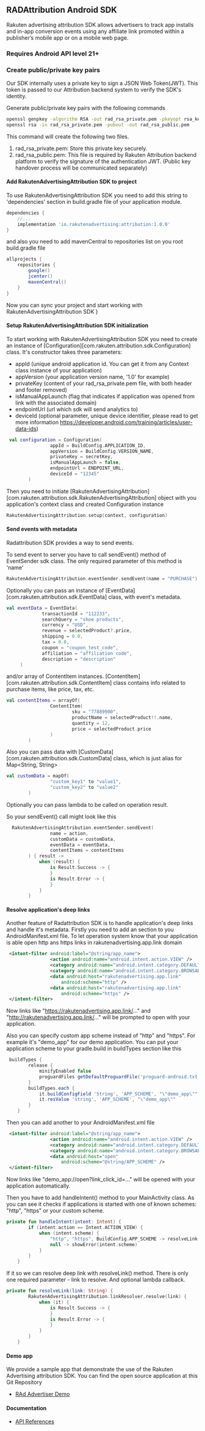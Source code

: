 ## RADAttribution Android SDK

Rakuten advertising attribution SDK allows advertisers to track app installs and in-app conversion events using any affiliate link promoted within a publisher’s mobile app or on a mobile web page.

### Requires Android API level 21+


### Create public/private key pairs
Our SDK internally uses a private key to sign a JSON Web Token(JWT).
This token is passed to our Attribution backend system to verify the SDK's identity. 

Generate public/private key pairs with the following commands

```sh
openssl genpkey -algorithm RSA -out rad_rsa_private.pem -pkeyopt rsa_keygen_bits:256
openssl rsa -in rad_rsa_private.pem -pubout -out rad_rsa_public.pem
```
This command will create the following two files.
1. rad_rsa_private.pem: Store this private key securely.
2. rad_rsa_public.pem: This file is required by Rakuten Attribution backend platform to verify the signature of the authentication JWT. 
(Public key handover process will be communicated separately)

#### Add RakutenAdvertisingAttribution SDK to project
To use RakutenAdvertisingAttribution SDK you need to add this string to 'dependencies' section in build.gradle file of your application module.
```groovy
dependencies {
    //...
    implementation 'io.rakutenadvertising:attribution:1.0.0'
}
```
and also you need to add mavenCentral to repositories list on you root build.gradle file 
```groovy
allprojects {
    repositories {
        google()
        jcenter()
        mavenCentral()
    }
}
```
Now you can  sync your project and start working with RakutenAdvertisingAttribution SDK
}

#### Setup RakutenAdvertisingAttribution SDK initialization
To start working with RakutenAdvertisingAttribution SDK you need to create an instance of [Configuration][com.rakuten.attribution.sdk.Configuration] class. 
It's constructor takes three parameters: 
 - appId (unique android application id. You can get it from any Context class instance of your application)
 - appVersion (your application version name, '1.0' for example)
 - privateKey (content of your rad_rsa_private.pem file, with both header and footer removed)
 - isManualAppLaunch (flag that indicates if application was opened from link with the associated domain)
 - endpointUrl (url which sdk will send analytics to)
 - deviceId (optional parameter, unique device identifier, please read to get more information https://developer.android.com/training/articles/user-data-ids)
```kotlin
 val configuration = Configuration(
                appId = BuildConfig.APPLICATION_ID,
                appVersion = BuildConfig.VERSION_NAME,
                privateKey = secretKey,
                isManualAppLaunch = false,
                endpointUrl = ENDPOINT_URL,
                deviceId = "12345"
        )
```

Then you need to initiate [RakutenAdvertisingAttribution][com.rakuten.attribution.sdk.RakutenAdvertisingAttribution] object with you application's context class and created Configuration instance
```kotlin
RakutenAdvertisingAttribution.setup(context, configuration)
```

#### Send events with metadata

Radattribution SDK provides a way to send events.

To send event to server you have to call sendEvent() method of EventSender sdk class. 
The only required parameter of this method is 'name'
```kotlin
RakutenAdvertisingAttribution.eventSender.sendEvent(name = "PURCHASE")
```

Optionally you can pass an instance of [EventData][com.rakuten.attribution.sdk.EventData] class, with event's metadata. 
```kotlin
val eventData = EventData(
             transactionId = "112233",
             searchQuery = "shoe products",
             currency = "USD",
             revenue = selectedProduct?.price,
             shipping = 0.0,
             tax = 0.8,
             coupon = "coupon_test_code",
             affiliation = "affiliation code",
             description = "description"
     ) 
``` 

and/or array of ContentItem instances. [ContentItem][com.rakuten.attribution.sdk.ContentItem] class contains info related to purchase items, like price, tax, etc. 
```kotlin
val contentItems = arrayOf(
                ContentItem(
                        sku = "77889900",
                        productName = selectedProduct!!.name,
                        quantity = 12,
                        price = selectedProduct.price
                )
        )
```

Also you can pass data with [CustomData][com.rakuten.attribution.sdk.CustomData] class, which is just alias for Map<String, String> 
```kotlin
val customData = mapOf(
                "custom_key1" to "value1",
                "custom_key2" to "value2"
        )
```

Optionally you can pass lambda to be called on operation result. 

So your sendEvent() call might look like this 
```kotlin
  RakutenAdvertisingAttribution.eventSender.sendEvent(
                name = action,
                customData = customData,
                eventData = eventData,
                contentItems = contentItems
        ) { result ->
            when (result) {
                is Result.Success -> {
                }
                is Result.Error -> {
                }
            }
        }
```

#### Resolve application's deep links
Another feature of Radattribution SDK is to handle application's deep links and handle it's metadata.
Firstly you need to add an <intent-filter> section to you AndroidManifest.xml file. 
To let operation system know that your application is able open http ans https links in rakutenadvertising.app.link domain
```xml
 <intent-filter android:label="@string/app_name">
                <action android:name="android.intent.action.VIEW" />
                <category android:name="android.intent.category.DEFAULT" />
                <category android:name="android.intent.category.BROWSABLE" />
                <data android:host="rakutenadvertising.app.link"
                    android:scheme="http" />
                <data android:host="rakutenadvertising.app.link"
                    android:scheme="https" />
 </intent-filter> 
```
Now links like  "https://rakutenadvertising.app.link/..." and "http://rakutenadvertising.app.link/..." will be prompted to open with your application.

Also you can specify custom app scheme instead of "http" and "https". For example it's "demo_app" for our demo application. 
You can put your application scheme to your gradle.build in buildTypes section like this
```groovy
 buildTypes {
        release {
            minifyEnabled false
            proguardFiles getDefaultProguardFile('proguard-android.txt'), 'proguard-rules.pro'
        }
        buildTypes.each {
            it.buildConfigField 'String', 'APP_SCHEME', "\"demo_app\""
            it.resValue 'string', 'APP_SCHEME', "\"demo_app\""
        }
    }
```

Then you can add another <intent-filter> to your AndroidManifest.xml file     
```xml
 <intent-filter android:label="@string/app_name">
                <action android:name="android.intent.action.VIEW" />
                <category android:name="android.intent.category.DEFAULT" />
                <category android:name="android.intent.category.BROWSABLE" />
                <data android:host="open"
                    android:scheme="@string/APP_SCHEME" />
 </intent-filter>
```
Now links like "demo_app://open?link_click_id=..." will be opened with your application automatically.

Then you have to add handleIntent() method to your MainActivity class. 
As you can see it checks if applications is started with one of known schemes: "http", "https" or your custom scheme. 
```kotlin
private fun handleIntent(intent: Intent) {
        if (intent.action == Intent.ACTION_VIEW) {
            when (intent.scheme) {
                "http", "https", BuildConfig.APP_SCHEME -> resolveLink(intent.data.toString())
                null -> showError(intent.scheme)
            }
        }
    }
```

If it so we can resolve deep link with resolveLink() method. There is only one required parameter - link to resolve.
And optional lambda callback. 
```kotlin
private fun resolveLink(link: String) {
        RakutenAdvertisingAttribution.linkResolver.resolve(link) {
            when (it) {
                is Result.Success -> {
                }
                is Result.Error -> {
                }
            }
        }
    }
```

#### Demo app
We provide a sample app that demonstrate the use of the Rakuten Advertising attribution SDK. You can find the open source application at this Git Repository
* [RAd Advertiser Demo](https://github.com/Rakuten-Advertising-Developers/radadvertiser-demo-android)


#### Documentation
* [API References](https://rakuten-advertising-developers.github.io/RakutenAdvertisingAttribution-Android-SDK/)
